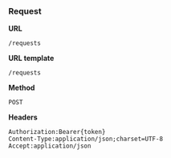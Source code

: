 ### Request

**URL**

`/requests`

**URL template**

`/requests`

**Method**

`POST`

**Headers**

`Authorization:Bearer{token}`  
`Content-Type:application/json;charset=UTF-8`  
`Accept:application/json`  
